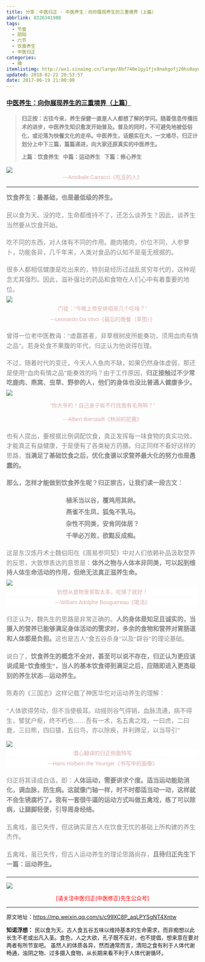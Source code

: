 ```yaml
---
title: 分享：中医归正 - 中医养生：向你展现养生的三重境界（上篇）
abbrlink: 8326341988
tags:
  - 节食
  - 阴阳
  - 六节
  - 饮食养生
  - 中医归正
categories:
  - 摘
itemlistimg: http://wx1.sinaimg.cn/large/8bf740e1gy1fjs9nakgofj20hs0ayn8r.jpg
updated: 2018-02-22 20:53:57
date: 2017-06-19 21:00:00
---
```

###  [中医养生：向你展现养生的三重境界（上篇）](https://mp.weixin.qq.com/s/c99XC8P_aqLPYSgNT4Xntw  "跳转至原文")

<div class="rich_media_content ">
                    <blockquote><p style="margin-top: 20px; margin-bottom: 10px; white-space: normal;"><strong style="max-width: 100%; color: rgb(62, 62, 62); font-size: 14px; line-height: 22.399999618530273px; box-sizing: border-box !important; word-wrap: break-word !important; "><span style="max-width: 100%; font-family: 仿宋; color: rgb(136, 136, 136); box-sizing: border-box !important; word-wrap: break-word !important;">归正按：</span></strong><strong style="max-width: 100%; color: rgb(62, 62, 62); font-size: 14px; line-height: 22.399999618530273px; box-sizing: border-box !important; word-wrap: break-word !important; "><span style="max-width: 100%; font-family: 仿宋; color: rgb(136, 136, 136); box-sizing: border-box !important; word-wrap: break-word !important;">古往今来，养生保健一直是人人都想了解的学问。随着信息传播技术的进步，中医养生知识愈发开始普及。普及的同时，不可避免地被低俗化，或沦落为快餐文化的走卒。中医养生，话题实在大，一文难尽，归正计划分上中下三篇，篇篇递进，向大家还原真实的中医养生。</span></strong></p><p style="margin-top: 10px; margin-bottom: 5px; white-space: normal;"><strong style="max-width: 100%; color: rgb(62, 62, 62); font-size: 14px; line-height: 22.399999618530273px; box-sizing: border-box !important; word-wrap: break-word !important;"><span style="max-width: 100%; font-family: 仿宋; color: rgb(136, 136, 136); box-sizing: border-box !important; word-wrap: break-word !important;">上篇：饮食养生 &nbsp;&nbsp;</span></strong><strong style="max-width: 100%; color: rgb(62, 62, 62); font-size: 14px; line-height: 22.399999618530273px; box-sizing: border-box !important; word-wrap: break-word !important; "><span style="max-width: 100%; font-family: 仿宋; color: rgb(136, 136, 136); box-sizing: border-box !important; word-wrap: break-word !important;">中篇：运动养生 &nbsp;&nbsp;</span></strong><strong style="max-width: 100%; color: rgb(62, 62, 62); font-size: 14px; line-height: 22.399999618530273px; box-sizing: border-box !important; word-wrap: break-word !important; "><span style="max-width: 100%; font-family: 仿宋; color: rgb(136, 136, 136); box-sizing: border-box !important; word-wrap: break-word !important;">下篇：修心养生</span></strong></p></blockquote><p style="margin-top: 10px; margin-bottom: 5px; white-space: normal;"><strong style="max-width: 100%; color: rgb(62, 62, 62); font-size: 14px; line-height: 22.399999618530273px; box-sizing: border-box !important; word-wrap: break-word !important; "><span style="max-width: 100%; font-family: 仿宋; color: rgb(136, 136, 136); box-sizing: border-box !important; word-wrap: break-word !important;"></span></strong></p><p style="margin-bottom: 5px; text-align: center; margin-top: 5px;"><img style="clear: both; display: block; margin:auto;" src="http://wx1.sinaimg.cn/large/8bf740e1gy1fjs9mab7otj20hs0dsk85.jpg" data-ratio="0.7746666666666666" data-w="750"  /><span style="color: rgb(215, 171, 169); font-size: 14px; line-height: 22.399999618530273px; font-family: Arial, 宋体; text-align: center; background-color: rgb(255, 255, 255);">---Annibale Carracci《吃豆的人》</span></p><hr  /><p style="margin-bottom: 5px; text-align: left; margin-top: 15px;"><strong style="color: rgb(136, 136, 136); font-family: 仿宋; font-size: 16px; line-height: 1.6;">饮食养生：最基础，也是最低级的养生。</strong><br  /><span style="color: rgb(215, 171, 169); font-size: 14px; line-height: 22.399999618530273px; font-family: Arial, 宋体; text-align: center; background-color: rgb(255, 255, 255);"></span></p><p style="margin-bottom: 20px; text-align: left; margin-top: 20px;"><span style="color: rgb(136, 136, 136); font-family: 仿宋; font-size: 16px; line-height: 1.6; background-color: rgb(255, 255, 255);"></span><span style="color: rgb(136, 136, 136); font-family: 仿宋; font-size: 16px; line-height: 1.6; background-color: rgb(255, 255, 255);">民以食为天。没的吃，生命都维持不了，还怎么谈养生？因此，谈养生当然要从饮食开始。</span></p><p style="margin-bottom: 20px; text-align: left; margin-top: 20px;"><span style="color: rgb(136, 136, 136); font-family: 仿宋; font-size: 16px; line-height: 1.6; background-color: rgb(255, 255, 255);">吃不同的东西，对人体有不同的作用。鹿肉猪肉，价位不同，人参萝卜，功能各异，几千年来，人类对食品的认知不是毫无根据的。</span></p><p style="margin-top: 20px; margin-bottom: 5px; white-space: normal;"><span style="color: rgb(136, 136, 136); font-family: 仿宋; font-size: 16px; line-height: 1.6; background-color: rgb(255, 255, 255);">很多人都相信健康是吃出来的，特别是经历过战乱贫穷年代的，这种观念尤其强烈。因此，滋补强壮的药品和食物在人们心中有着重要的地位。</span></p><p style="margin-top: 5px; margin-bottom: 5px; white-space: normal;"><img style="clear: both; display: block; margin:auto;" src="http://wx1.sinaimg.cn/large/8bf740e1gy1fjs9nakgofj20hs0ayn8r.jpg" data-ratio="0.6155913978494624" data-w="744" style="line-height: 1.6;"  /></p><p style="margin-top: 5px; margin-bottom: 5px; white-space: normal; text-align: center;"><span style="color: rgb(215, 171, 169); font-size: 14px; line-height: 22.399999618530273px; font-family: Arial, 宋体; text-align: center; background-color: rgb(255, 255, 255);">门徒：“今晚上帝安排咱哥几个吃啥？”</span></p><p style="margin-top: 5px; margin-bottom: 5px; white-space: normal; text-align: center;"><span style="color: rgb(215, 171, 169); font-size: 14px; line-height: 22.399999618530273px; font-family: Arial, 宋体; text-align: center; background-color: rgb(255, 255, 255);">---Leonardo Da Vinci《最后的晚餐（草图）》</span><span style="color: rgb(136, 136, 136); font-family: 仿宋; font-size: 16px; line-height: 1.6; background-color: rgb(255, 255, 255);"></span><br  /></p><p style="margin-top: 20px; margin-bottom: 20px; white-space: normal;"><span style="color: rgb(136, 136, 136); font-family: 仿宋; font-size: 16px; line-height: 1.6; background-color: rgb(255, 255, 255);">曾得一位老中医教诲：“虚羸甚者，非草根树皮所能奏功，须用血肉有情之品”。若身处食不果腹的年代，归正认为他说得在理。</span></p><p style="margin-top: 20px; margin-bottom: 5px; white-space: normal;"><span style="color: rgb(136, 136, 136); font-family: 仿宋; font-size: 16px; line-height: 1.6; background-color: rgb(255, 255, 255);">不过，随着时代的变迁，今天人人鱼</span><span style="color: rgb(136, 136, 136); font-family: 仿宋; font-size: 16px; line-height: 1.6; background-color: rgb(255, 255, 255);">肉不缺，如果仍然身体虚弱，那还是使用“血肉有情之品”能奏效的吗？由于工作原因，<strong>归正接触过不少常吃鹿肉、燕窝、虫草、野参的人，他们的身体也没比普通人健康多少。</strong></span></p><p style="margin-top: 5px; margin-bottom: 5px; white-space: normal;"><img style="clear: both; display: block; margin:auto;" src="http://wx1.sinaimg.cn/large/8bf740e1gy1fjs9nzm2kfj20hs0fin82.jpg" data-ratio="0.8715083798882681" data-w="895" style="line-height: 1.6;"  /></p><p style="text-align: center;"><span style="color: rgb(215, 171, 169); font-size: 14px; line-height: 22.399999618530273px; font-family: Arial, 宋体; text-align: center; background-color: rgb(255, 255, 255);"></span><span style="color: rgb(215, 171, 169); font-family: Arial, 宋体; font-size: 14px; line-height: 22.399999618530273px; text-align: center; background-color: rgb(255, 255, 255);">“你大爷的！自己身子板不行找我有毛用啊？”</span></p><p style="margin-top: 5px; margin-bottom: 5px; white-space: normal; text-align: center;"><span style="color: rgb(215, 171, 169); font-size: 14px; line-height: 22.399999618530273px; font-family: Arial, 宋体; background-color: rgb(255, 255, 255);">---Albert Bierstadt《林间的驼鹿》</span></p><p style="margin-top: 20px;"><span style="color: rgb(136, 136, 136); font-family: 仿宋; font-size: 16px; line-height: 1.6; background-color: rgb(255, 255, 255);">也有人提出，要根据比例调配饮食，真正发挥每一味食物的真实功效，才能真正有益健康，于是便有了各类秘方药膳。归正同样不看好这样的思路，</span><strong style="color: rgb(136, 136, 136); font-family: 仿宋; font-size: 16px; line-height: 1.6;">当满足了基础饮食之后，优化食谱以求营养最大化的努力也是愚蠢的。</strong><span style="color: rgb(215, 171, 169); font-size: 14px; line-height: 22.399999618530273px; font-family: Arial, 宋体; text-align: center; background-color: rgb(255, 255, 255);"><br  /></span></p><p style="margin-top: 20px; margin-bottom: 20px; white-space: normal;"><strong><span style="color: rgb(136, 136, 136); font-family: 仿宋; font-size: 16px; line-height: 1.6; background-color: rgb(255, 255, 255);">那么，怎样才能做到饮食养生呢？归正崇古，让我们读一段古文：</span></strong></p><p style="margin-top: 5px; margin-bottom: 5px; white-space: normal; text-align: center;"><strong><span style="color: rgb(136, 136, 136); font-family: 仿宋; font-size: 16px; line-height: 1.6; background-color: rgb(255, 255, 255);">植禾当以谷，覆鸡用其卵。</span></strong></p><p style="margin-top: 5px; margin-bottom: 5px; white-space: normal; text-align: center;"><strong><span style="max-width: 100%; font-size: 16px; line-height: 1.6; color: rgb(136, 136, 136); font-family: 仿宋; box-sizing: border-box !important; word-wrap: break-word !important; background-color: rgb(255, 255, 255);">燕雀不生凤，狐兔不乳马。</span></strong></p><p style="margin-top: 5px; margin-bottom: 5px; white-space: normal; text-align: center;"><strong><span style="max-width: 100%; font-size: 16px; line-height: 1.6; color: rgb(136, 136, 136); font-family: 仿宋; box-sizing: border-box !important; word-wrap: break-word !important; background-color: rgb(255, 255, 255);">杂性不同类，安肯同体居？</span></strong></p><p style="margin-top: 5px; margin-bottom: 5px; white-space: normal; text-align: center;"><strong><span style="max-width: 100%; font-size: 16px; line-height: 1.6; color: rgb(136, 136, 136); font-family: 仿宋; box-sizing: border-box !important; word-wrap: break-word !important; background-color: rgb(255, 255, 255);">千举必万败，欲黠反成痴。</span></strong></p><p style="margin-top: 20px; margin-bottom: 5px; white-space: normal;"><span style="color: rgb(136, 136, 136); font-family: 仿宋; font-size: 16px; line-height: 1.6; background-color: rgb(255, 255, 255);">这是东汉炼丹术士魏伯阳在《周易参同契》中对人们依赖补品汲取营养的反思，大致想表达的意思是：<strong>体外之物与人体本非同类，可以起到维持人体生命活动的作用，但绝无法真正滋养生命。</strong></span></p><p style="margin-top: 5px; margin-bottom: 5px; white-space: normal;"><img style="clear: both; display: block; margin:auto;" src="http://wx1.sinaimg.cn/large/8bf740e1gy1fjs9olbc4oj20hs0kntkd.jpg" data-ratio="1.160857908847185" data-w="746" style="line-height: 1.6;"  /></p><p style="margin-top: 5px; margin-bottom: 5px; font-weight: bold; font-size: 24px; white-space: normal; text-align: center; color: rgb(34, 30, 31); font-family: Arial, 宋体; line-height: normal; background-color: rgb(255, 255, 255);"><span style="color: rgb(215, 171, 169); font-size: 14px; font-weight: 400; line-height: 22.399999618530273px;">别想从食物里索取太多，吃够了就好！</span></p><p style="margin-top: 5px; margin-bottom: 20px; font-weight: bold; font-size: 24px; white-space: normal; text-align: center; color: rgb(34, 30, 31); font-family: Arial, 宋体; line-height: normal; background-color: rgb(255, 255, 255);"><span style="color: rgb(215, 171, 169); font-size: 14px; font-weight: 400; line-height: 22.399999618530273px;">---William Adolphe Bouguereau《喝汤》</span></p><p style="margin-top: 5px; margin-bottom: 20px; white-space: normal;"><span style="color: rgb(136, 136, 136); font-family: 仿宋; font-size: 16px; line-height: 1.6; background-color: rgb(255, 255, 255);">归正认为，魏先生的思路是非常正确的。</span><strong style="color: rgb(136, 136, 136); font-family: 仿宋; font-size: 16px; line-height: 1.6;">人的身体是知足且诚实的，当摄入的营养已能够满足身体活动的需求时，多余的食物和营养对胃肠道和人体都是负担。</strong><span style="color: rgb(136, 136, 136); font-family: 仿宋; font-size: 16px; line-height: 1.6; background-color: rgb(255, 255, 255);">这也是古人“食五谷杀身”以及“辟谷”的理论基础。</span><br  /></p><p style="margin-top: 20px; margin-bottom: 20px; white-space: normal;"><span style="color: rgb(136, 136, 136); font-family: 仿宋; font-size: 16px; line-height: 1.6; background-color: rgb(255, 255, 255);">说白了，<strong>饮食养生的概念不全对，甚至可以说不存在，归正认为更应该说成是“饮食维生”，当人的基本饮食得到满足之后，应随即进入更高级别的养生状态---运动养生。</strong></span></p><p style="margin-top: 20px; margin-bottom: 20px; white-space: normal;"><span style="color: rgb(136, 136, 136); font-family: 仿宋; font-size: 16px; line-height: 1.6; background-color: rgb(255, 255, 255);">陈寿的《三国志》这样记载了神医华佗对运动养生的理解：</span></p><p style="margin-top: 20px; margin-bottom: 5px; white-space: normal;"><span style="color: rgb(136, 136, 136); font-family: 仿宋; font-size: 16px; line-height: 1.6; background-color: rgb(255, 255, 255);">“人体欲得劳动，但不当使极耳。动摇则谷气得销，血脉流通，病不得生，譬犹户枢，终不朽也……吾有一术，名五禽之戏，一曰虎，二曰鹿，三曰熊，四曰猿，五曰鸟，亦以除疾，并利蹄足，以当导引”</span></p><p style="margin-bottom: 5px;"><img style="clear: both; display: block; margin:auto;" src="http://wx1.sinaimg.cn/large/8bf740e1gy1fjs9p01tytj20hs0kr4fu.jpg" data-ratio="1.1675603217158177" data-w="746"  /></p><p style="margin-top: 5px; margin-bottom: 5px; font-weight: bold; font-size: 24px; white-space: normal; text-align: center; color: rgb(34, 30, 31); font-family: Arial, 宋体; line-height: normal; background-color: rgb(255, 255, 255);"><span style="color: rgb(215, 171, 169); font-size: 14px; font-weight: 400; line-height: 22.399999618530273px;">潜心翻译的归正侧面特写</span></p><p style="margin-top: 5px; margin-bottom: 5px; font-weight: bold; font-size: 24px; white-space: normal; text-align: center; color: rgb(34, 30, 31); font-family: Arial, 宋体; line-height: normal; background-color: rgb(255, 255, 255);"><span style="color: rgb(215, 171, 169); font-size: 14px; font-weight: 400; line-height: 22.399999618530273px;">---Hans Holbein the</span><span style="color: rgb(215, 171, 169); font-size: 14px; line-height: 22.399999618530273px; font-family: Arial, 宋体; text-align: center; background-color: rgb(255, 255, 255);"></span><span style="color: rgb(215, 171, 169); font-size: 14px; font-weight: 400; line-height: 22.399999618530273px;"> Younger《书写中的画像》</span></p><p style="margin-top: 20px; margin-bottom: 20px; white-space: normal;"><span style="line-height: 1.6; color: rgb(136, 136, 136); font-family: 仿宋; font-size: 16px; background-color: rgb(255, 255, 255);">归正将其译成白话，即：</span><strong style="line-height: 1.6;"><span style="color: rgb(136, 136, 136); font-family: 仿宋; font-size: 16px; line-height: 1.6; background-color: rgb(255, 255, 255);">人体运动，需要讲求个度。适当运动能助消化，调血脉，防生病。这就像门轴一样，时不时都适当动一动，这样就不会生锈腐朽了。我有一套很牛逼的运动方式叫做五禽戏，练了可以除病，让腿脚轻便，引导周身经络。</span></strong><br  /><span style="color: rgb(136, 136, 136); font-family: 仿宋; font-size: 16px; line-height: 1.6; background-color: rgb(255, 255, 255);"></span></p><p style="margin-top: 20px; margin-bottom: 20px; white-space: normal;"><span style="color: rgb(136, 136, 136); font-family: 仿宋; font-size: 16px; line-height: 1.6; background-color: rgb(255, 255, 255);">五禽戏，虽已失传，但这确实是古人在饮食无忧的基础上所构建的养生杰作。</span></p><p style="margin-top: 20px; margin-bottom: 20px; white-space: normal;"><span style="color: rgb(136, 136, 136); font-family: 仿宋; font-size: 16px; line-height: 1.6; background-color: rgb(255, 255, 255);">五禽戏，虽已失传，但古人运动养生的理论思路尚存，<strong>且待归正先生下一篇：运动养生。</strong></span></p><hr  />
					<img style="clear: both; display: block; margin:auto;" src="http://wx1.sinaimg.cn/mw690/8bf740e1gy1fgqt1hfuomj20hs0bzmyp.jpg" /><p style="text-align: center; color: red">[请关注中医归正(中医修正)先生公众号]</p><hr />
                </div>
				

				
原文地址：https://mp.weixin.qq.com/s/c99XC8P_aqLPYSgNT4Xntw


**知诺浮想：**
民以食为天。古人食五谷五味以维持基本的生命需求，而非痴想以此长生不老或出凡入圣。食色，人之大欲，孔子既不反对，也不提倡，想来意在要对两者有所节宣吧。
虽然人的体质各异，然而通常而言，清阳之食有利于人体代谢畅通，浊阴之物、过多摄入食物，从长期来看不利于人体代谢循环。